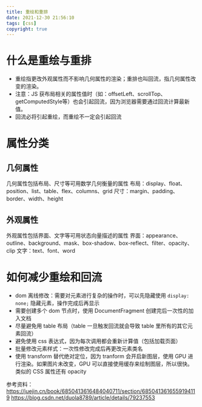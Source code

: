 ```yaml
---
title: 重绘和重排
date: 2021-12-30 21:56:10
tags: [css]
copyright: true
---
```

# 什么是重绘与重排
- 重绘指更改外观属性而不影响几何属性的渲染；重排也叫回流，指几何属性改变的渲染。
- 注意：JS 获布局相关的属性值时（如：offsetLeft、scrollTop、getComputedStyle等）也会引起回流，因为浏览器需要通过回流计算最新值。
- 回流必将引起重绘，而重绘不一定会引起回流

# 属性分类
## 几何属性
几何属性包括布局、尺寸等可用数学几何衡量的属性
布局：display、float、position、list、table、flex、columns、grid
尺寸：margin、padding、border、width、height

## 外观属性
外观属性包括界面、文字等可用状态向量描述的属性
界面：appearance、outline、background、mask、box-shadow、box-reflect、filter、opacity、clip
文字：text、font、word

# 如何减少重绘和回流
- dom 离线修改：需要对元素进行复杂的操作时，可以先隐藏使用 `display: none;` 隐藏元素，操作完成后再显示
- 需要创建多个 dom 节点时，使用 DocumentFragment 创建完后一次性的加入文档
- 尽量避免用 table 布局（table 一旦触发回流就会导致 table 里所有的其它元素回流）
- 避免使用 css 表达式，因为每次调用都会重新计算值（包括加载页面）
- 批量修改元素样式：一次性修改完成后再更改元素类名
- 使用 transform 替代绝对定位，因为 tranform 会开启新图层，使用 GPU 进行渲染。如果图片未改变，GPU 可以直接使用缓存来绘制图层，所以很快。类似的 CSS 属性还有 opacity


参考资料：
https://juejin.cn/book/6850413616484040711/section/6850413616559194119
https://blog.csdn.net/duola8789/article/details/79237553